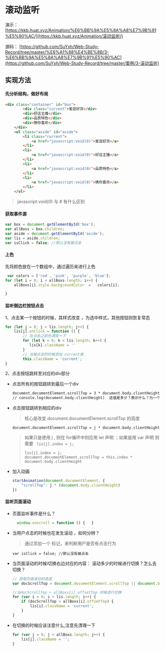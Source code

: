 # 滚动监听

演示：  [https://kkb.huat.xyz/Animation/%E6%BB%9A%E5%8A%A8%E7%9B%91%E5%90%AC/](https://kkb.huat.xyz/Animation/滚动监听/) 

源码： [https://github.com/SuYxh/Web-Study-Record/tree/master/%E6%A1%88%E4%BE%8B/3-%E6%BB%9A%E5%8A%A8%E7%9B%91%E5%90%AC](https://github.com/SuYxh/Web-Study-Record/tree/master/案例/3-滚动监听) 



## 实现方法

#### 先分析结构，做好布局

```html
<div class="container" id="box">
        <div class="current">爱逛好货</div>
        <div>好店主播</div>
        <div>品质特色</div>
        <div>猜你喜欢</div>
    </div>
    <ul class="aside" id="aside">
        <li class="current">
            <a href="javascript:void(0)">爱逛好货</a>
        </li>
        <li>
            <a href="javascript:void(0)">好店主播</a>
        </li>
        <li>
            <a href="javascript:void(0)">品质特色</a>
        </li>
        <li>
            <a href="javascript:void(0)">猜你喜欢</a>
        </li>
    </ul>
```

> javascript:void(0)  与 #  有什么区别



#### 获取事件源

```js
var box = document.getElementById('box');
var allBoxs = box.children;
var aside = document.getElementById('aside');
var lis = aside.children;
var isClick = false; //默认没有被点击
```



#### 上色

先将颜色放在一个数组中，通过遍历来进行上色

```js
 var colors = ['red', 'pink', 'purple', 'blue'];
for (let i = 0; i < allBoxs.length; i++) {
    allBoxs[i].style.backgroundColor  =   colors[i];

}
```

#### 监听侧边栏按钮点击

1、点击某一个按钮的时候，其样式改变 ，为选中样式，其他按钮则恢复常态

```js
for (let j = 0; j < lis.length; j++) {
    lis[j].onclick = function () { 
        // 在点击之前先清除一下
        for (let k = 0; k < lis.length; k++) {
           lis[k].className = ''
        }
        // 当被点击的时候添加 current类
        this.className = 'current';
}
```

2、点击按钮跳转至对应的div部分

- 点击所有的按钮跳转到最后一个div

  ```html
  document.documentElement.scrollTop = 3 * document.body.clientHeight
  // console.log(document.body.clientHeight)  这值是多少？表示什么？为一个页面的高度 即 <div>好店主播</div>的高度
  ```

- 点击按钮跳转到相应的div

  > 核心是改变  document.documentElement.scrollTop 的高度

  ```
  document.documentElement.scrollTop = j * document.body.clientHeight
  ```

  > 如果只是使用 j , 则在 for循环中则应用 let 声明 ；如果是用 var 声明 则需要 ` lis[j].index = j;`
  >
  > ```
  > lis[j].index = j;
  > document.documentElement.scrollTop = this.index * document.body.clientHeight
  > ```

- 加入动画 

  ```js
  startAnimation(document.documentElement, {
      "scrollTop": j * (document.body.clientHeight)
  })
  ```

  

#### 监听页面滚动

- 页面监听事件是什么？

  ```js
    window.onscroll = function () {   }
  ```

- 当用户点击的时候也在发生滚动 ，如何分辨？ 

  > 通过添加一个 标记，来判断用户是否有点击行为

  ```
  var isClick = false; //默认没有被点击
  ```

- 当页面滚动的时候i切换右边对应的内容： 滚动多少的时候进行切换？怎么去切换？

  ```js
  // 获取页面滚动的高度
  var docScrollTop = document.documentElement.scrollTop || document.body.scrollTop;
  
  //当docScrollTop > allBoxs[i].offsetTop 时候进行切换
  for (var i = 0; i < lis.length; i++) {
      if (docScrollTop > allBoxs[i].offsetTop) {
          lis[i].className = 'current';
      }
  }
  ```

- 在切换的时候应该注意什么,注意先清理一下

  ```js
  for (var j = 0; j < allBoxs.length; j++) {
      lis[j].className = '';
  }
  ```

  